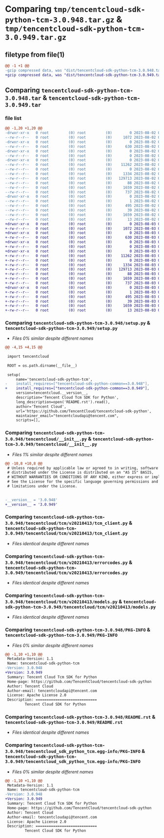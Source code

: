 # Comparing `tmp/tencentcloud-sdk-python-tcm-3.0.948.tar.gz` & `tmp/tencentcloud-sdk-python-tcm-3.0.949.tar.gz`

## filetype from file(1)

```diff
@@ -1 +1 @@
-gzip compressed data, was "dist/tencentcloud-sdk-python-tcm-3.0.948.tar", last modified: Wed Aug  2 00:38:19 2023, max compression
+gzip compressed data, was "dist/tencentcloud-sdk-python-tcm-3.0.949.tar", last modified: Thu Aug  3 00:35:24 2023, max compression
```

## Comparing `tencentcloud-sdk-python-tcm-3.0.948.tar` & `tencentcloud-sdk-python-tcm-3.0.949.tar`

### file list

```diff
@@ -1,20 +1,20 @@
-drwxr-xr-x   0 root         (0) root         (0)        0 2023-08-02 00:38:19.000000 tencentcloud-sdk-python-tcm-3.0.948/
--rw-r--r--   0 root         (0) root         (0)     1072 2023-08-02 00:38:19.000000 tencentcloud-sdk-python-tcm-3.0.948/setup.py
-drwxr-xr-x   0 root         (0) root         (0)        0 2023-08-02 00:38:19.000000 tencentcloud-sdk-python-tcm-3.0.948/tencentcloud/
--rw-r--r--   0 root         (0) root         (0)      630 2023-08-02 00:38:19.000000 tencentcloud-sdk-python-tcm-3.0.948/tencentcloud/__init__.py
-drwxr-xr-x   0 root         (0) root         (0)        0 2023-08-02 00:38:19.000000 tencentcloud-sdk-python-tcm-3.0.948/tencentcloud/tcm/
--rw-r--r--   0 root         (0) root         (0)        0 2023-08-02 00:38:19.000000 tencentcloud-sdk-python-tcm-3.0.948/tencentcloud/tcm/__init__.py
-drwxr-xr-x   0 root         (0) root         (0)        0 2023-08-02 00:38:19.000000 tencentcloud-sdk-python-tcm-3.0.948/tencentcloud/tcm/v20210413/
--rw-r--r--   0 root         (0) root         (0)    11262 2023-08-02 00:38:19.000000 tencentcloud-sdk-python-tcm-3.0.948/tencentcloud/tcm/v20210413/tcm_client.py
--rw-r--r--   0 root         (0) root         (0)        0 2023-08-02 00:38:19.000000 tencentcloud-sdk-python-tcm-3.0.948/tencentcloud/tcm/v20210413/__init__.py
--rw-r--r--   0 root         (0) root         (0)     1334 2023-08-02 00:38:19.000000 tencentcloud-sdk-python-tcm-3.0.948/tencentcloud/tcm/v20210413/errorcodes.py
--rw-r--r--   0 root         (0) root         (0)   129713 2023-08-02 00:38:19.000000 tencentcloud-sdk-python-tcm-3.0.948/tencentcloud/tcm/v20210413/models.py
--rw-r--r--   0 root         (0) root         (0)       88 2023-08-02 00:38:19.000000 tencentcloud-sdk-python-tcm-3.0.948/setup.cfg
--rw-r--r--   0 root         (0) root         (0)     1659 2023-08-02 00:38:19.000000 tencentcloud-sdk-python-tcm-3.0.948/PKG-INFO
--rw-r--r--   0 root         (0) root         (0)      737 2023-08-02 00:38:19.000000 tencentcloud-sdk-python-tcm-3.0.948/README.rst
-drwxr-xr-x   0 root         (0) root         (0)        0 2023-08-02 00:38:19.000000 tencentcloud-sdk-python-tcm-3.0.948/tencentcloud_sdk_python_tcm.egg-info/
--rw-r--r--   0 root         (0) root         (0)        1 2023-08-02 00:38:19.000000 tencentcloud-sdk-python-tcm-3.0.948/tencentcloud_sdk_python_tcm.egg-info/dependency_links.txt
--rw-r--r--   0 root         (0) root         (0)      495 2023-08-02 00:38:19.000000 tencentcloud-sdk-python-tcm-3.0.948/tencentcloud_sdk_python_tcm.egg-info/SOURCES.txt
--rw-r--r--   0 root         (0) root         (0)       39 2023-08-02 00:38:19.000000 tencentcloud-sdk-python-tcm-3.0.948/tencentcloud_sdk_python_tcm.egg-info/requires.txt
--rw-r--r--   0 root         (0) root         (0)     1659 2023-08-02 00:38:19.000000 tencentcloud-sdk-python-tcm-3.0.948/tencentcloud_sdk_python_tcm.egg-info/PKG-INFO
--rw-r--r--   0 root         (0) root         (0)       13 2023-08-02 00:38:19.000000 tencentcloud-sdk-python-tcm-3.0.948/tencentcloud_sdk_python_tcm.egg-info/top_level.txt
+drwxr-xr-x   0 root         (0) root         (0)        0 2023-08-03 00:35:24.000000 tencentcloud-sdk-python-tcm-3.0.949/
+-rw-r--r--   0 root         (0) root         (0)     1072 2023-08-03 00:35:24.000000 tencentcloud-sdk-python-tcm-3.0.949/setup.py
+drwxr-xr-x   0 root         (0) root         (0)        0 2023-08-03 00:35:24.000000 tencentcloud-sdk-python-tcm-3.0.949/tencentcloud/
+-rw-r--r--   0 root         (0) root         (0)      630 2023-08-03 00:35:24.000000 tencentcloud-sdk-python-tcm-3.0.949/tencentcloud/__init__.py
+drwxr-xr-x   0 root         (0) root         (0)        0 2023-08-03 00:35:24.000000 tencentcloud-sdk-python-tcm-3.0.949/tencentcloud/tcm/
+-rw-r--r--   0 root         (0) root         (0)        0 2023-08-03 00:35:24.000000 tencentcloud-sdk-python-tcm-3.0.949/tencentcloud/tcm/__init__.py
+drwxr-xr-x   0 root         (0) root         (0)        0 2023-08-03 00:35:24.000000 tencentcloud-sdk-python-tcm-3.0.949/tencentcloud/tcm/v20210413/
+-rw-r--r--   0 root         (0) root         (0)    11262 2023-08-03 00:35:24.000000 tencentcloud-sdk-python-tcm-3.0.949/tencentcloud/tcm/v20210413/tcm_client.py
+-rw-r--r--   0 root         (0) root         (0)        0 2023-08-03 00:35:24.000000 tencentcloud-sdk-python-tcm-3.0.949/tencentcloud/tcm/v20210413/__init__.py
+-rw-r--r--   0 root         (0) root         (0)     1334 2023-08-03 00:35:24.000000 tencentcloud-sdk-python-tcm-3.0.949/tencentcloud/tcm/v20210413/errorcodes.py
+-rw-r--r--   0 root         (0) root         (0)   129713 2023-08-03 00:35:24.000000 tencentcloud-sdk-python-tcm-3.0.949/tencentcloud/tcm/v20210413/models.py
+-rw-r--r--   0 root         (0) root         (0)       88 2023-08-03 00:35:24.000000 tencentcloud-sdk-python-tcm-3.0.949/setup.cfg
+-rw-r--r--   0 root         (0) root         (0)     1659 2023-08-03 00:35:24.000000 tencentcloud-sdk-python-tcm-3.0.949/PKG-INFO
+-rw-r--r--   0 root         (0) root         (0)      737 2023-08-03 00:35:24.000000 tencentcloud-sdk-python-tcm-3.0.949/README.rst
+drwxr-xr-x   0 root         (0) root         (0)        0 2023-08-03 00:35:24.000000 tencentcloud-sdk-python-tcm-3.0.949/tencentcloud_sdk_python_tcm.egg-info/
+-rw-r--r--   0 root         (0) root         (0)        1 2023-08-03 00:35:24.000000 tencentcloud-sdk-python-tcm-3.0.949/tencentcloud_sdk_python_tcm.egg-info/dependency_links.txt
+-rw-r--r--   0 root         (0) root         (0)      495 2023-08-03 00:35:24.000000 tencentcloud-sdk-python-tcm-3.0.949/tencentcloud_sdk_python_tcm.egg-info/SOURCES.txt
+-rw-r--r--   0 root         (0) root         (0)       39 2023-08-03 00:35:24.000000 tencentcloud-sdk-python-tcm-3.0.949/tencentcloud_sdk_python_tcm.egg-info/requires.txt
+-rw-r--r--   0 root         (0) root         (0)     1659 2023-08-03 00:35:24.000000 tencentcloud-sdk-python-tcm-3.0.949/tencentcloud_sdk_python_tcm.egg-info/PKG-INFO
+-rw-r--r--   0 root         (0) root         (0)       13 2023-08-03 00:35:24.000000 tencentcloud-sdk-python-tcm-3.0.949/tencentcloud_sdk_python_tcm.egg-info/top_level.txt
```

### Comparing `tencentcloud-sdk-python-tcm-3.0.948/setup.py` & `tencentcloud-sdk-python-tcm-3.0.949/setup.py`

 * *Files 0% similar despite different names*

```diff
@@ -4,15 +4,15 @@
 
 import tencentcloud
 
 ROOT = os.path.dirname(__file__)
 
 setup(
     name='tencentcloud-sdk-python-tcm',
-    install_requires=["tencentcloud-sdk-python-common==3.0.948"],
+    install_requires=["tencentcloud-sdk-python-common==3.0.949"],
     version=tencentcloud.__version__,
     description='Tencent Cloud Tcm SDK for Python',
     long_description=open('README.rst').read(),
     author='Tencent Cloud',
     url='https://github.com/TencentCloud/tencentcloud-sdk-python',
     maintainer_email="tencentcloudapi@tencent.com",
     scripts=[],
```

### Comparing `tencentcloud-sdk-python-tcm-3.0.948/tencentcloud/__init__.py` & `tencentcloud-sdk-python-tcm-3.0.949/tencentcloud/__init__.py`

 * *Files 1% similar despite different names*

```diff
@@ -10,8 +10,8 @@
 # Unless required by applicable law or agreed to in writing, software
 # distributed under the License is distributed on an "AS IS" BASIS,
 # WITHOUT WARRANTIES OR CONDITIONS OF ANY KIND, either express or implied.
 # See the License for the specific language governing permissions and
 # limitations under the License.
 
 
-__version__ = '3.0.948'
+__version__ = '3.0.949'
```

### Comparing `tencentcloud-sdk-python-tcm-3.0.948/tencentcloud/tcm/v20210413/tcm_client.py` & `tencentcloud-sdk-python-tcm-3.0.949/tencentcloud/tcm/v20210413/tcm_client.py`

 * *Files identical despite different names*

### Comparing `tencentcloud-sdk-python-tcm-3.0.948/tencentcloud/tcm/v20210413/errorcodes.py` & `tencentcloud-sdk-python-tcm-3.0.949/tencentcloud/tcm/v20210413/errorcodes.py`

 * *Files identical despite different names*

### Comparing `tencentcloud-sdk-python-tcm-3.0.948/tencentcloud/tcm/v20210413/models.py` & `tencentcloud-sdk-python-tcm-3.0.949/tencentcloud/tcm/v20210413/models.py`

 * *Files identical despite different names*

### Comparing `tencentcloud-sdk-python-tcm-3.0.948/PKG-INFO` & `tencentcloud-sdk-python-tcm-3.0.949/PKG-INFO`

 * *Files 0% similar despite different names*

```diff
@@ -1,10 +1,10 @@
 Metadata-Version: 1.1
 Name: tencentcloud-sdk-python-tcm
-Version: 3.0.948
+Version: 3.0.949
 Summary: Tencent Cloud Tcm SDK for Python
 Home-page: https://github.com/TencentCloud/tencentcloud-sdk-python
 Author: Tencent Cloud
 Author-email: tencentcloudapi@tencent.com
 License: Apache License 2.0
 Description: ============================
         Tencent Cloud SDK for Python
```

### Comparing `tencentcloud-sdk-python-tcm-3.0.948/README.rst` & `tencentcloud-sdk-python-tcm-3.0.949/README.rst`

 * *Files identical despite different names*

### Comparing `tencentcloud-sdk-python-tcm-3.0.948/tencentcloud_sdk_python_tcm.egg-info/PKG-INFO` & `tencentcloud-sdk-python-tcm-3.0.949/tencentcloud_sdk_python_tcm.egg-info/PKG-INFO`

 * *Files 0% similar despite different names*

```diff
@@ -1,10 +1,10 @@
 Metadata-Version: 1.1
 Name: tencentcloud-sdk-python-tcm
-Version: 3.0.948
+Version: 3.0.949
 Summary: Tencent Cloud Tcm SDK for Python
 Home-page: https://github.com/TencentCloud/tencentcloud-sdk-python
 Author: Tencent Cloud
 Author-email: tencentcloudapi@tencent.com
 License: Apache License 2.0
 Description: ============================
         Tencent Cloud SDK for Python
```

